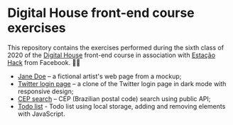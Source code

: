 # Digital House front-end course exercises

This repository contains the exercises performed during the sixth class of 2020 of the [Digital House](https://www.digitalhouse.com/) front-end course in association with [Estação Hack](https://estacaohack.fb.com/) from Facebook. :student:

- [Jane Doe](https://dh-artist-jane-doe.netlify.app) – a fictional artist's web page from a mockup;
- [Twitter login page](https://dh-twitter-login.netlify.app/) – a clone of the Twitter login page in dark mode with responsive design;
- [CEP search](https://dh-cep-search.netlify.app) – CEP (Brazilian postal code) search using public API;
- [Todo list](https://dh-todo-list.netlify.app) - Todo list using local storage, adding and removing elements with JavaScript.
